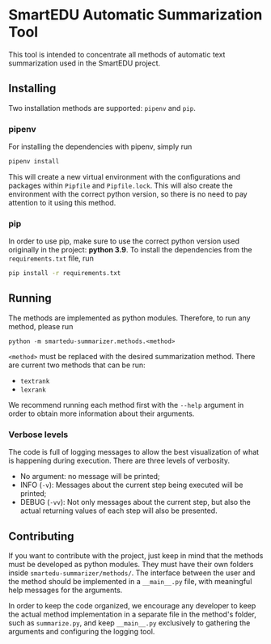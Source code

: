 # SmartEDU Automatic Summarization Tool

This tool is intended to concentrate all methods of automatic text summarization used in the SmartEDU project.

## Installing

Two installation methods are supported: `pipenv` and `pip`.

### pipenv

For installing the dependencies with pipenv, simply run

```bash
pipenv install
```

This will create a new virtual environment with the configurations and packages within `Pipfile` and `Pipfile.lock`. This will also create the environment with the correct python version, so there is no need to pay attention to it using this method.

### pip

In order to use pip, make sure to use the correct python version used originally in the project: **python 3.9**. To install the dependencies from the `requirements.txt` file, run

```bash
pip install -r requirements.txt
```

## Running

The methods are implemented as python modules. Therefore, to run any method, please run

```
python -m smartedu-summarizer.methods.<method>
```

`<method>` must be replaced with the desired summarization method. There are current two methods that can be run:

- `textrank`
- `lexrank`

We recommend running each method first with the `--help` argument in order to obtain more information about their arguments.

### Verbose levels

The code is full of logging messages to allow the best visualization of what is happening during execution. There are three levels of verbosity.

- No argument: no message will be printed;
- INFO (`-v`): Messages about the current step being executed will be printed; 
- DEBUG (`-vv`): Not only messages about the current step, but also the actual returning values of each step will also be presented.

## Contributing

If you want to contribute with the project, just keep in mind that the methods must be developed as python modules. They must have their own folders inside `smartedu-summarizer/methods/`. The interface between the user and the method should be implemented in a `__main__.py` file, with meaningful help messages for the arguments.

In order to keep the code organized, we encourage any developer to keep the actual method implementation in a separate file in the method's folder, such as `summarize.py`, and keep `__main__.py` exclusively to gathering the arguments and configuring the logging tool.
